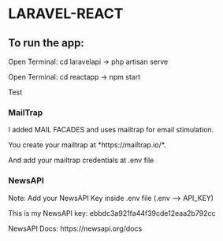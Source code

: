# LARAVEL-REACT


## To run the app:
<p>Open Terminal: cd laravelapi -> php artisan serve</p>

<p>Open Terminal: cd reactapp -> npm start </p>

<p>Test</p>

### MailTrap
<p>I added MAIL FACADES and uses mailtrap for email stimulation.</p>
<p>You create your mailtrap at *https://mailtrap.io/*.</p>
<p>And add your mailtrap credentials at .env file</p>


### NewsAPI
<p>Note: Add your NewsAPI Key inside .env file (.env --> API_KEY)</p>

<p>This is my NewsAPI key: ebbdc3a921fa44f39cde12eaa2b792cc</p>

<p>NewsAPI Docs: https://newsapi.org/docs  </p>